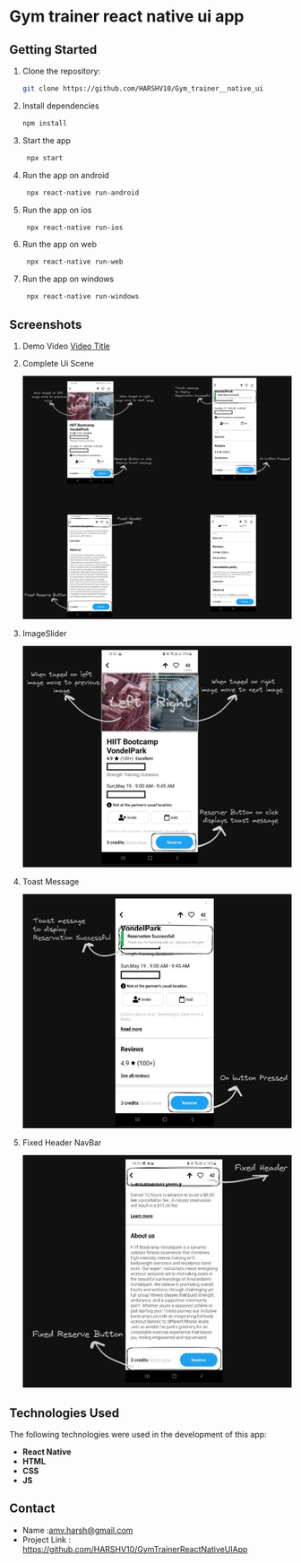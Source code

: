 # Gym trainer react native ui app 


## Getting Started

1. Clone the repository:

   ```bash
   git clone https://github.com/HARSHV10/Gym_trainer__native_ui
   ```

2. Install dependencies

   ```bash
   npm install
   ```

3. Start the app

   ```bash
    npx start
   ```
4. Run the app on android

   ```bash
    npx react-native run-android
   ```
5. Run the app on ios

   ```bash
    npx react-native run-ios
   ```
6. Run the app on web

   ```bash
    npx react-native run-web
   ```
7. Run the app on windows

   ```bash
    npx react-native run-windows
   ```

## Screenshots
1. Demo Video
   [Video Title](https://drive.google.com/file/d/1kPTOW8J65DoG5DcG3JGKuWWznw1h0Bob/view?usp=sharing)

2. Complete Ui Scene

   <img src="ScreenShots/Complete_UI_Scene.jpeg" alt="Example Image" width="500" >

4. ImageSlider

   <img src="ScreenShots/ImageSlider.jpeg" alt="Example Image" width="500" >

5. Toast Message

   <img src="ScreenShots/ToastMessage.jpeg" alt="Example Image" width="500" >

6. Fixed Header NavBar
   
   <img src="ScreenShots/Fixed_Header_NavBar.jpeg" alt="Example Image" width="500" >


## Technologies Used

The following technologies were used in the development of this app:

- **React Native**
- **HTML**
- **CSS**
- **JS**


## Contact

- Name :amv.harsh@gmail.com
- Project Link : https://github.com/HARSHV10/GymTrainerReactNativeUIApp
